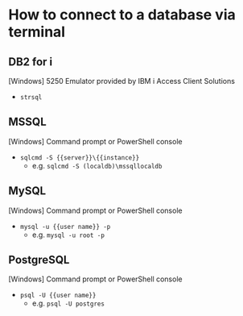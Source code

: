 # How to connect to a database via terminal

## DB2 for i

\[Windows\] 5250 Emulator provided by IBM i Access Client Solutions

* `strsql`



## MSSQL

\[Windows\] Command prompt or PowerShell console

* `sqlcmd -S {{server}}\{{instance}}`
    * e.g. `sqlcmd -S (localdb)\mssqllocaldb`



## MySQL

\[Windows\] Command prompt or PowerShell console

* `mysql -u {{user name}} -p`
    * e.g. `mysql -u root -p`



## PostgreSQL

\[Windows\] Command prompt or PowerShell console

* `psql -U {{user name}}`
    * e.g. `psql -U postgres`